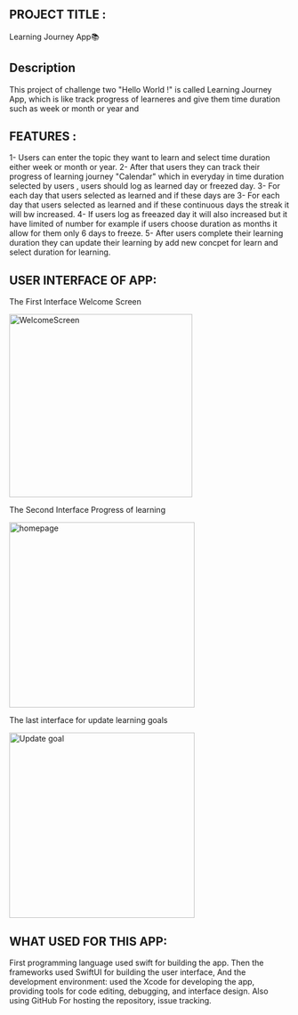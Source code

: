 ## PROJECT TITLE : 
Learning Journey App📚


## Description
This project of challenge two "Hello World !"  is called Learning Journey App, which is like track progress of learneres and give them time duration such as week or month or year and 

## FEATURES :
1- Users can enter the topic they want to learn and select time duration either week or month or year.
2- After that users they can track their progress of learning journey "Calendar" which in everyday in time duration selected by users , users should log as learned day or freezed day.
3- For each day that users selected as learned and if these days are 
3- For each day that users selected as learned and if these continuous days the streak it will bw increased.
4- If users log as freeazed day it will also increased but it have limited of number for example if users choose duration as months it allow for them only 6 days to freeze.
5- After users complete their learning duration they can update their learning by add new concpet for learn and select duration for learning.


## USER INTERFACE OF APP:

The First Interface Welcome Screen

<img width="329" alt="WelcomeScreen" src="https://github.com/user-attachments/assets/2b446a5a-2746-45e1-bea9-1f63cf06d557">


The Second Interface Progress of learning

<img width="333" alt="homepage" src="https://github.com/user-attachments/assets/ec8f5ff1-b4ed-45f7-ac44-97ca837f0e80">


The last interface for update learning goals


<img width="333" alt="Update goal" src="https://github.com/user-attachments/assets/ada1e0ce-2ae1-4b3d-83f9-2986445a2751">



## WHAT USED FOR THIS APP:

First programming language used swift for building the app.
Then the frameworks used SwiftUI for building the user interface, And the development environment:
used the Xcode for developing the app, providing tools for code editing, debugging, and interface design. Also using GitHub For hosting the repository, issue tracking.

